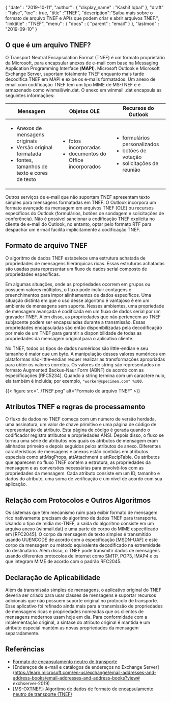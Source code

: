 {
  "date" : "2019-10-11",
  "author" : {
    "display_name" : "Kashif Iqbal"
},
  "draft" : "false",
  "toc" : true,
  "title" :"TNEF",
  "description":"Saiba mais sobre o formato de arquivo TNEF e APIs que podem criar e abrir arquivos TNEF.",
  "linktitle" : "TNEF",
  "menu" : {
    "docs" : {
      "parent" : "email"
}
},
  "lastmod" : "2019-09-10"
}

## O que é um arquivo TNEF?

O Transport Neutral Encapsulation Format (TNEF) é um formato proprietário da Microsoft, para encapsular anexos de e-mail com base na Messaging Application Programming Interface (**MAPI**). Microsoft Outlook e Microsoft Exchange Server, suportam totalmente TNEF enquanto mais tarde decodifica TNEF em MAPI e exibe os e-mails formatados. Um anexo de email com codificação TNEF tem um tipo MIME de MS-TNEF e é armazenado como winmail/win.dat. O anexo em winmail .dat encapsula as seguintes informações:


|Mensagem|Objetos OLE|Recursos do Outlook
---|---|---|
|<ul><li> Anexos de mensagens originais</li><li> Versão original formatada</li><li> fontes, tamanhos de texto e cores de texto</li></ul> |<ul><li> fotos incorporadas</li><li> documentos do Office incorporados</li></ul> |<ul><li> formulários personalizados</li><li> botões de votação</li><li> solicitações de reunião</li></ul>


Outros serviços de e-mail que não suportam TNEF apresentam texto simples para mensagens formatadas em TNEF. O Outlook incorpora um formato avançado da mensagem em arquivos TNEF (OLE) ou recursos específicos do Outlook (formulários, botões de sondagem e solicitações de conferência). Não é possível sancionar a codificação TNEF explícita no cliente de e-mail do Outlook, no entanto, optar pelo formato RTF para despachar um e-mail facilita implicitamente a codificação TNEF.

## Formato de arquivo TNEF

O algoritmo de dados TNEF estabelece uma estrutura achatada de propriedades de mensagens hierárquicas ricas. Essas estruturas achatadas são usadas para representar um fluxo de dados serial composto de propriedades específicas.

Em algumas situações, onde as propriedades ocorrem em grupos ou possuem valores múltiplos, o fluxo pode incluir contagens e preenchimentos para impor alinhamentos de dados específicos. Uma situação distinta em que o uso desse algoritmo é vantajoso é em um ambiente de mensagens sem suporte. Nesses ambientes, uma propriedade de mensagem avançada é codificada em um fluxo de dados serial por um gravador TNEF. Além disso, as propriedades que não pertencem ao TNEF subjacente podem ser encapsuladas durante a transmissão. Essas propriedades encapsuladas são então disponibilizadas pela decodificação por meio de um TNEF para garantir a disponibilidade de todas as propriedades da mensagem original para o aplicativo cliente.

No TNEF, todos os tipos de dados numéricos são little-endian e seu tamanho é maior que um byte. A manipulação desses valores numéricos em plataformas não-little-endian requer realizar as transformações apropriadas para obter os valores corretos. Os valores de string são representados no formato Augmented Backus-Naur Form (ABNF) de acordo com as especificações [RFC5234]. Quando a string termina com um caractere nulo, ela também é incluída; por exemplo, `"worker@specimen.com" %x00`.

{{< figure src="../TNEF.png" alt="Formato de arquivo TNEF" >}}

## Atributos TNEF e regras de processamento ##

O fluxo de dados no TNEF começa com um número de versão herdada, uma assinatura, um valor de chave primitivo e uma página de código de representação de atributo. Esta página de código é gerada quando o codificador registra atributos e propriedades ANSI. Depois disso, o fluxo se tornou uma série de atributos nos quais os atributos de mensagem eram alinhados primeiro e depois seguidos pelos atributos de anexo. Diferentes características de mensagens e anexos estão contidas em atributos especiais como attMsgProps, attAttachment e attRecipTable. Os atributos que aparecem no fluxo TNEF contêm a estrutura, as propriedades da mensagem e as conversões necessárias para envolvê-los com as propriedades da mensagem. Cada atributo consiste em um ID, tamanho e dados do atributo, uma soma de verificação e um nível de acordo com sua aplicação.

## Relação com Protocolos e Outros Algoritmos ##

Os sistemas que têm mecanismo ruim para exibir formato de mensagem rico nativamente precisam do algoritmo de dados TNEF para transporte. Usando o tipo de mídia ms-TNEF, a saída do algoritmo consiste em um arquivo anexo (winmail.dat) e uma parte do corpo do MIME especificado em [RFC2045]. O corpo da mensagem de texto simples é transmitido usando UUENCODE de acordo com a especificação [MSDN-UAF] e este corpo da mensagem ou método equivalente decodificado na extremidade do destinatário. Além disso, o TNEF pode transmitir dados de mensagens usando diferentes protocolos de internet como SMTP, POP3, IMAP4 e os que integram MIME de acordo com o padrão RFC2045.

## Declaração de Aplicabilidade ##

Além da transmissão simples de mensagens, o aplicativo original do TNEF deveria ser criado para usar classes de mensagens e suportar recursos adicionais que não possuem suporte original no protocolo de transporte. Esse aplicativo foi refinado ainda mais para a transmissão de propriedades de mensagens ricas e propriedades nomeadas que os clientes de mensagens modernos usam hoje em dia. Para conformidade com a implementação original, a sintaxe do atributo original é mantida e um atributo especial mantém as novas propriedades da mensagem separadamente.

## Referências

* [Formato de encapsulamento neutro de transporte](https://en.wikipedia.org/wiki/Transport_Neutral_Encapsulation_Format)
* [Endereços de e-mail e catálogos de endereços no Exchange Server](https://learn.microsoft.com/en-us/exchange/email-addresses-and-address-books/email-addresses-and-address-books?view# exchserver-2019)
* [[MS-OXTNEF]: Algoritmo de dados de formato de encapsulamento neutro de transporte (TNEF)](https://msdn.microsoft.com/en-us/library/cc425498(v#exchg.80).aspx)

